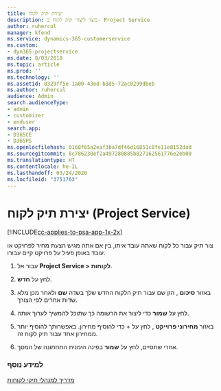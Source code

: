 ```yaml
---
title: יצירת תיק לקוח
description: כיצד ליצור תיק לקוח ב- Project Service
author: ruhercul
manager: kfend
ms.service: dynamics-365-customerservice
ms.custom:
- dyn365-projectservice
ms.date: 8/03/2018
ms.topic: article
ms.prod: ''
ms.technology: ''
ms.assetid: 8329ff5e-1a00-43ed-b3d5-72ac0299dbeb
ms.author: ruhercul
audience: Admin
search.audienceType:
- admin
- customizer
- enduser
search.app:
- D365CE
- D365PS
ms.openlocfilehash: 0168f65a2eaf3ba7df46d16851c8fe11e8152dad
ms.sourcegitcommit: 8c786230ef2a497280885b827162561776e2eb00
ms.translationtype: HT
ms.contentlocale: he-IL
ms.lasthandoff: 03/24/2020
ms.locfileid: "3751763"
---
```

# <a name="create-a-customer-account-project-service"></a>יצירת תיק לקוח (Project Service)

[!INCLUDE[cc-applies-to-psa-app-1x-2x](../includes/cc-applies-to-psa-app-1x-2x.md)]

צור תיק עבור כל לקוח שאתה עובד איתו, בין אם אתה מגיש הצעת מחיר לפרויקט או עובד באופן פעיל על פרויקט קיים עבורו.  
  
1.  עבור אל **Project Service > לקוחות**.  
  
2.  לחץ על **חדש**.  
  
3.  באזור **סיכום** , הזן שם עבור תיק הלקוח החדש שלך בשדה **שם** ולאחר מכן מלא שדות אחרים לפי הצורך.  
  
4.  לחץ על **שמור** כדי ליצור את הרשומה כך שתוכל להמשיך לערוך אותה.  
  
5.  באזור **מחירוני פרוייקט** , לחץ על + כדי להוסיף מחירון. באפשרותך להוסיף יותר ממחירון אחד עבור תיק לקוח זה.  
  
6.  אחרי שתסיים, לחץ על **שמור** בפינה הימנית התחתונה של המסך.  
  
### <a name="see-also"></a>למידע נוסף  
 [מדריך למנהלי תיקי לקוחות](../project-service/account-manager-guide.md)
